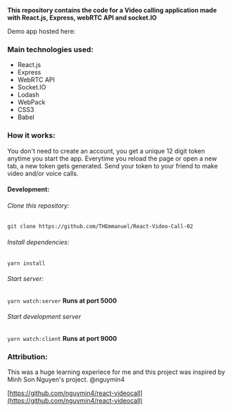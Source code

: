 **This repository contains the code for a Video calling application made with React.js, Express, webRTC API and socket.IO**

Demo app hosted here:

### Main technologies used:

* React.js
* Express
* WebRTC API
* Socket.IO
* Lodash
* WebPack
* CSS3
* Babel


### How it works:
You don't need to create an account, you get a unique 12 digit token anytime you start the app.
Everytime you reload the page or open a new tab, a new token gets generated.
Send your token to your friend to make video and/or voice calls.

#### Development:
###### Clone this repository:
`git clone https://github.com/THEmmanuel/React-Video-Call-02` 

###### Install dependencies:
`yarn install`

###### Start server:
`yarn watch:server`
**Runs at port 5000**

###### Start development server
`yarn watch:client`
**Runs at port 9000**

### Attribution:
This was a huge learning experiece for me and this project was inspired by Minh Son Nguyen's project.
@nguymin4

[https://github.com/nguymin4/react-videocall](https://github.com/nguymin4/react-videocall)
